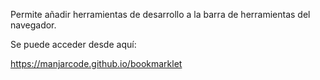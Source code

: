Permite añadir herramientas de desarrollo a la barra de herramientas del navegador.

Se puede acceder desde aquí:

https://manjarcode.github.io/bookmarklet